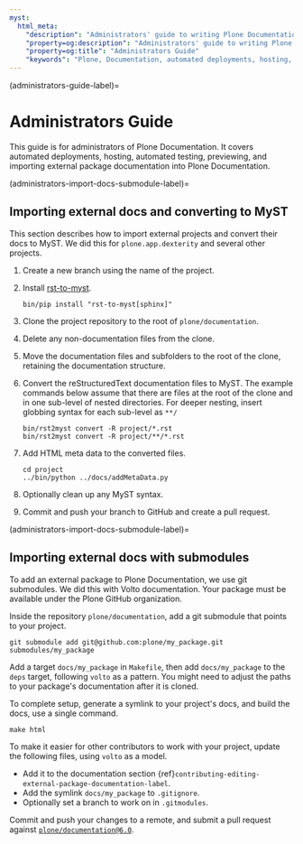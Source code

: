 ```yaml
---
myst:
  html_meta:
    "description": "Administrators' guide to writing Plone Documentation. It covers automated deployments, hosting, automated testing, previewing, and importing external package documentation into Plone Documentation."
    "property=og:description": "Administrators' guide to writing Plone Documentation. It covers automated deployments, hosting, automated testing, previewing, and importing external package documentation into Plone Documentation."
    "property=og:title": "Administrators Guide"
    "keywords": "Plone, Documentation, automated deployments, hosting, automated testing, importing external packages"
---
```


(administrators-guide-label)=

# Administrators Guide

This guide is for administrators of Plone Documentation.
It covers automated deployments, hosting, automated testing, previewing, and importing external package documentation into Plone Documentation.


(administrators-import-docs-submodule-label)=

## Importing external docs and converting to MyST

This section describes how to import external projects and convert their docs to MyST.
We did this for `plone.app.dexterity` and several other projects.

1.  Create a new branch using the name of the project.
1.  Install [rst-to-myst](https://pypi.org/project/rst-to-myst/).

    ```shell
    bin/pip install "rst-to-myst[sphinx]"
    ```

1.  Clone the project repository to the root of `plone/documentation`.
1.  Delete any non-documentation files from the clone.
1.  Move the documentation files and subfolders to the root of the clone, retaining the documentation structure.
1.  Convert the reStructuredText documentation files to MyST.
    The example commands below assume that there are files at the root of the clone and in one sub-level of nested directories.
    For deeper nesting, insert globbing syntax for each sub-level as `**/`

    ```shell
    bin/rst2myst convert -R project/*.rst
    bin/rst2myst convert -R project/**/*.rst
    ```

1.  Add HTML meta data to the converted files.

    ```shell
    cd project
    ../bin/python ../docs/addMetaData.py
    ```

1.  Optionally clean up any MyST syntax.
1.  Commit and push your branch to GitHub and create a pull request.


(administrators-import-docs-submodule-label)=

## Importing external docs with submodules

To add an external package to Plone Documentation, we use git submodules.
We did this with Volto documentation.
Your package must be available under the Plone GitHub organization.

Inside the repository `plone/documentation`, add a git submodule that points to your project.

```shell
git submodule add git@github.com:plone/my_package.git submodules/my_package
```

Add a target `docs/my_package` in `Makefile`, then add `docs/my_package` to the `deps` target, following `volto` as a pattern.
You might need to adjust the paths to your package's documentation after it is cloned.

To complete setup, generate a symlink to your project's docs, and build the docs, use a single command.

```shell
make html
```

To make it easier for other contributors to work with your project, update the following files, using `volto` as a model.
 
-   Add it to the documentation section {ref}`contributing-editing-external-package-documentation-label`.
-   Add the symlink `docs/my_package` to `.gitignore`.
-   Optionally set a branch to work on in `.gitmodules`.

Commit and push your changes to a remote, and submit a pull request against [`plone/documentation@6.0`](https://github.com/plone/documentation/compare).
